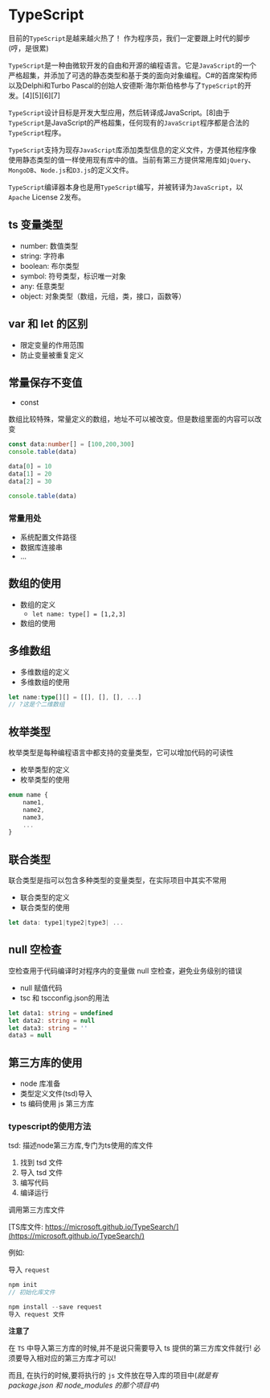 # TypeScript

目前的`TypeScript`是越来越火热了！ 作为程序员，我们一定要跟上时代的脚步(哼，是很累)

`TypeScript`是一种由微软开发的自由和开源的编程语言。它是`JavaScript`的一个严格超集，并添加了可选的静态类型和基于类的面向对象编程。C#的首席架构师以及Delphi和Turbo Pascal的创始人安德斯·海尔斯伯格参与了`TypeScript`的开发。[4][5][6][7]

`TypeScript`设计目标是开发大型应用，然后转译成JavaScript。[8]由于`TypeScript`是JavaScript的严格超集，任何现有的`JavaScript`程序都是合法的`TypeScript`程序。

`TypeScript`支持为现存`JavaScript`库添加类型信息的定义文件，方便其他程序像使用静态类型的值一样使用现有库中的值。当前有第三方提供常用库如`jQuery`、`MongoDB`、`Node.js`和`D3.js`的定义文件。

`TypeScript`编译器本身也是用`TypeScript`编写，并被转译为`JavaScript`，以`Apache` License 2发布。

## ts 变量类型

- number: 数值类型
- string: 字符串
- boolean: 布尔类型
- symbol: 符号类型，标识唯一对象
- any: 任意类型
- object: 对象类型（数组，元组，类，接口，函数等）

## var 和 let 的区别

- 限定变量的作用范围
- 防止变量被重复定义

## 常量保存不变值

- const

数组比较特殊，常量定义的数组，地址不可以被改变。但是数组里面的内容可以改变

```ts
const data:number[] = [100,200,300]
console.table(data)

data[0] = 10
data[1] = 20
data[2] = 30

console.table(data)
```

### 常量用处

- 系统配置文件路径
- 数据库连接串
- ...

## 数组的使用

- 数组的定义
  - `let name: type[] = [1,2,3]`
- 数组的使用

## 多维数组

- 多维数组的定义
- 多维数组的使用

```ts
let name:type[][] = [[], [], [], ...]
// ?这是个二维数组
```

## 枚举类型

枚举类型是每种编程语言中都支持的变量类型，它可以增加代码的可读性

- 枚举类型的定义
- 枚举类型的使用

```ts
enum name {
	name1,
	name2,
	name3,
	...
}
```

## 联合类型

联合类型是指可以包含多种类型的变量类型，在实际项目中其实不常用

- 联合类型的定义
- 联合类型的使用

```ts
let data: type1|type2|type3| ...
```

## null 空检查

空检查用于代码编译时对程序内的变量做 null 空检查，避免业务级别的错误

- null 赋值代码
- tsc 和 tscconfig.json的用法

```ts
let data1: string = undefined
let data2: string = null
let data3: string = ''
data3 = null
```

## 第三方库的使用

- node 库准备
- 类型定义文件(tsd)导入
- ts 编码使用 js 第三方库

### typescript的使用方法

tsd: 描述node第三方库,专门为ts使用的库文件

1. 找到 tsd 文件
2. 导入 tsd 文件
3. 编写代码
4. 编译运行

调用第三方库文件

[TS库文件: https://microsoft.github.io/TypeSearch/](https://microsoft.github.io/TypeSearch/)

例如:

导入 `request`

```js
npm init
// 初始化库文件

npm install --save request
导入 request 文件
```

**注意了**

在 `TS` 中导入第三方库的时候,并不是说只需要导入 ts 提供的第三方库文件就行! 必须要导入相对应的第三方库才可以!

而且, 在执行的时候,要将执行的 `js` 文件放在导入库的项目中(*就是有 package.json 和 node_modules 的那个项目中*)

